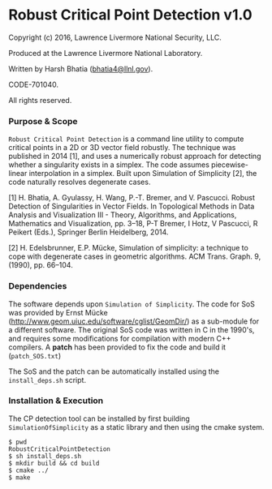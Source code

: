 # Robust Critical Point Detection v1.0

Copyright (c) 2016, Lawrence Livermore National Security, LLC.

Produced at the Lawrence Livermore National Laboratory.

Written by Harsh Bhatia (bhatia4@llnl.gov).

CODE-701040.

All rights reserved.

### Purpose & Scope

`Robust Critical Point Detection` is a command line utility to compute critical points in a 2D or 3D vector field robustly. The technique was published in 2014 [1], and uses a numerically robust approach for detecting whether a singularity exists in a simplex. The code assumes piecewise-linear interpolation in a simplex. Built upon Simulation of Simplicity [2], the code naturally resolves degenerate cases.

[1] H. Bhatia, A. Gyulassy, H. Wang, P.-T. Bremer, and V. Pascucci. Robust Detection of Singularities in Vector Fields. In Topological Methods in Data Analysis and Visualization III - Theory, Algorithms, and Applications, Mathematics and Visualization, pp. 3–18, P-T Bremer, I Hotz, V Pascucci, R Peikert (Eds.), Springer Berlin Heidelberg, 2014.

[2] H. Edelsbrunner, E.P. Mücke, Simulation of simplicity: a technique to cope with degenerate
cases in geometric algorithms. ACM Trans. Graph. 9, (1990), pp. 66–104.

### Dependencies

The software depends upon `Simulation of Simplicity`. The code for SoS was provided by Ernst Mücke (<http://www.geom.uiuc.edu/software/cglist/GeomDir/>) as a sub-module for a different software. The original SoS code was written in C in the 1990's, and requires some modifications for compilation with modern C++ compilers. A **patch** has been provided to fix the code and build it (`patch_SOS.txt`)

The SoS and the patch can be automatically installed using the `install_deps.sh` script.

### Installation & Execution

The CP detection tool can be installed by first building `SimulationOfSimplicity` as a static library and then using the cmake system.

```
$ pwd
RobustCriticalPointDetection
$ sh install_deps.sh
$ mkdir build && cd build
$ cmake ../
$ make
```